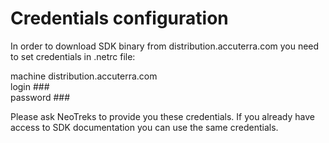 # Credentials configuration

In order to download SDK binary from distribution.accuterra.com you need to set credentials in .netrc file:

machine distribution.accuterra.com  
login ###  
password ###  

Please ask NeoTreks to provide you these credentials. If you already have access to SDK documentation you can use the same credentials.
